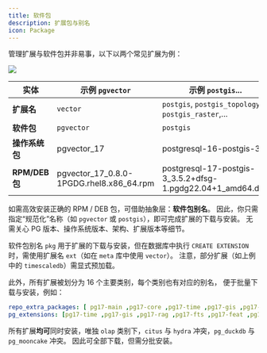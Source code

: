 ```yaml
---
title: 软件包
description: 扩展包与别名
icon: Package
---
```



管理扩展与软件包并非易事，以下以两个常见扩展为例：

![](/img/pigsty/ext-mapping.png)

| 实体          | 示例 `pgvector`                        | 示例 `postgis`...                                         |
|---------------|----------------------------------------|----------------------------------------------------------|
| **扩展名**    | `vector`                               | `postgis`, `postgis_topology`, `postgis_raster`,...      |
| **软件包**    | `pgvector`                             | `postgis`                                                |
| **操作系统包**| pgvector_17                            | postgresql-16-postgis-3                                  |
| **RPM/DEB 包**| pgvector_17_0.8.0-1PGDG.rhel8.x86_64.rpm| postgresql-17-postgis-3_3.5.2+dfsg-1.pgdg22.04+1_amd64.deb |

如需高效安装正确的 RPM / DEB 包，可借助抽象层：**软件包别名**。
因此，你只需指定“规范化”名称（如 `pgvector` 或 `postgis`），即可完成扩展的下载与安装。
无需关心 PG 版本、操作系统版本、架构、扩展版本等细节。

软件包别名 `pkg` 用于扩展的下载与安装，但在数据库中执行 `CREATE EXTENSION` 时，需使用扩展名 `ext`（如在 `meta` 库中使用 `vector`）。
注意，部分扩展（如上例中的 `timescaledb`）需显式预加载。

此外，所有扩展被划分为 16 个主要类别，每个类别也有对应的别名，
便于批量下载与安装，例如：

```yaml title="将 17 替换为 16、15、14、13..."
repo_extra_packages: [ pg17-main ,pg17-core ,pg17-time ,pg17-gis ,pg17-rag ,pg17-fts ,pg17-olap ,pg17-feat ,pg17-lang ,pg17-type ,pg17-util ,pg17-func ,pg17-admin ,pg17-stat ,pg17-sec ,pg17-fdw ,pg17-sim ,pg17-etl]
pg_extensions: [pg17-time ,pg17-gis ,pg17-rag ,pg17-fts ,pg17-feat ,pg17-lang ,pg17-type ,pg17-util ,pg17-func ,pg17-admin ,pg17-stat ,pg17-sec ,pg17-fdw ,pg17-sim ,pg17-etl ] #,pg17-olap]
```

所有扩展**均可**同时安装，唯独 `olap` 类别下，`citus` 与 `hydra` 冲突，`pg_duckdb` 与 `pg_mooncake` 冲突。
因此可全部下载，但需分批安装。



